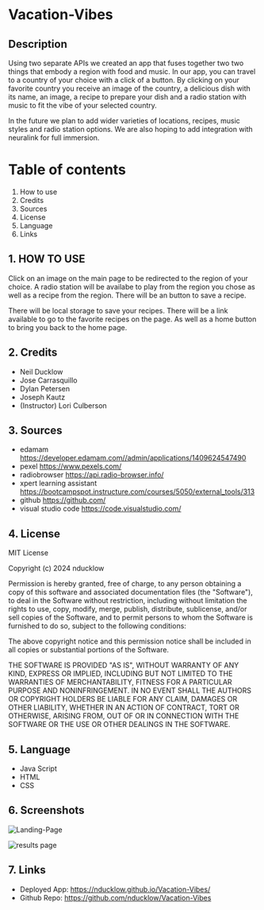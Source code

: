 # Vacation-Vibes


## Description 

Using two separate APIs we created an app that fuses together two two things that embody a region with food and music.  In our app, you can travel to a country of your choice with a click of a button. By clicking on your favorite country you receive an image of the country, a delicious dish with its name, an image, a recipe to prepare your dish and a radio station with music to fit the vibe of your selected country. 

In the future we plan to add wider varieties of locations, recipes, music styles and radio station options. 
We are also hoping to add integration with neuralink for full immersion.


# Table of contents

1.  How to use 
2.  Credits
3.  Sources
4.  License
5.  Language 
6.  Links


## 1.  HOW TO USE

Click on an image on the main page to be redirected to the region of your choice.  A radio station will be availabe to play from the region you chose as well as a recipe from the region.  There will be an button to save a recipe.

There will be local storage to save your recipes. There will be a link available to go to the favorite recipes on the page.  As well as a home button to bring you back to the home page.  


## 2.  Credits

* Neil Ducklow 
* Jose Carrasquillo
* Dylan Petersen
* Joseph Kautz
* (Instructor) Lori Culberson


## 3.  Sources

* edamam https://developer.edamam.com//admin/applications/1409624547490
* pexel https://www.pexels.com/
* radiobrowser https://api.radio-browser.info/
* xpert learning assistant https://bootcampspot.instructure.com/courses/5050/external_tools/313
* github https://github.com/
* visual studio code https://code.visualstudio.com/


## 4.  License

MIT License

Copyright (c) 2024 nducklow

Permission is hereby granted, free of charge, to any person obtaining a copy
of this software and associated documentation files (the "Software"), to deal
in the Software without restriction, including without limitation the rights
to use, copy, modify, merge, publish, distribute, sublicense, and/or sell
copies of the Software, and to permit persons to whom the Software is
furnished to do so, subject to the following conditions:

The above copyright notice and this permission notice shall be included in all
copies or substantial portions of the Software.

THE SOFTWARE IS PROVIDED "AS IS", WITHOUT WARRANTY OF ANY KIND, EXPRESS OR
IMPLIED, INCLUDING BUT NOT LIMITED TO THE WARRANTIES OF MERCHANTABILITY,
FITNESS FOR A PARTICULAR PURPOSE AND NONINFRINGEMENT. IN NO EVENT SHALL THE
AUTHORS OR COPYRIGHT HOLDERS BE LIABLE FOR ANY CLAIM, DAMAGES OR OTHER
LIABILITY, WHETHER IN AN ACTION OF CONTRACT, TORT OR OTHERWISE, ARISING FROM,
OUT OF OR IN CONNECTION WITH THE SOFTWARE OR THE USE OR OTHER DEALINGS IN THE
SOFTWARE.


## 5. Language

* Java Script
* HTML
* CSS

## 6. Screenshots
![Landing-Page](https://github.com/nducklow/Vacation-Vibes/assets/163788446/065ea87b-8732-46ee-a1dd-14adddffe621) 

 ![results page](https://github.com/nducklow/Vacation-Vibes/assets/163788446/6229db8c-9b68-42f5-8954-c42083e84ea2)
 

## 7.  Links

* Deployed App: https://nducklow.github.io/Vacation-Vibes/
* Github Repo: https://github.com/nducklow/Vacation-Vibes
